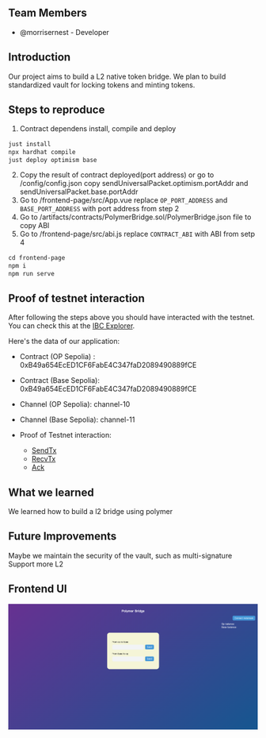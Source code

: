 ## Team Members

- @morrisernest - Developer


## Introduction

Our project aims to build a L2 native token bridge. We plan to build standardized vault for locking tokens and minting tokens.


## Steps to reproduce
1. Contract dependens install, compile and deploy
```
just install
npx hardhat compile
just deploy optimism base
```
2. Copy the result of contract deployed(port address) or go to /config/config.json copy sendUniversalPacket.optimism.portAddr and sendUniversalPacket.base.portAddr
3. Go to /frontend-page/src/App.vue replace `OP_PORT_ADDRESS` and `BASE_PORT_ADDRESS` with port address from step 2
4. Go to /artifacts/contracts/PolymerBridge.sol/PolymerBridge.json file to copy ABI
5. Go to /frontend-page/src/abi.js replace `CONTRACT_ABI` with ABI from setp 4
```
cd frontend-page
npm i
npm run serve
```


## Proof of testnet interaction

After following the steps above you should have interacted with the testnet. You can check this at the [IBC Explorer](https://sepolia.polymer.zone/).

Here's the data of our application:

- Contract (OP Sepolia) : 0xB49a654EcED1CF6FabE4C347faD2089490889fCE
- Contract (Base Sepolia): 0xB49a654EcED1CF6FabE4C347faD2089490889fCE
- Channel (OP Sepolia): channel-10
- Channel (Base Sepolia): channel-11

- Proof of Testnet interaction:
    - [SendTx](https://optimism-sepolia.blockscout.com/tx/0xc6c487902b7823d7f5ca3091c989b81bcccfcb4d3766825bcd7e84ab75eb2ea8)
    - [RecvTx](https://base-sepolia.blockscout.com/tx/0xdd978624d563d32b9a009e6d0de124c90ed3f466970568399d2b68f812269eeb)
    - [Ack](https://base-sepolia.blockscout.com/tx/0xdd978624d563d32b9a009e6d0de124c90ed3f466970568399d2b68f812269eeb)

## What we learned

We learned how to build a l2 bridge using polymer

## Future Improvements
Maybe we maintain the security of the vault, such as multi-signature
Support more L2 

## Frontend UI
![frontend](https://github.com/morrisernest/Aqua/blob/main/Frontend.png)

